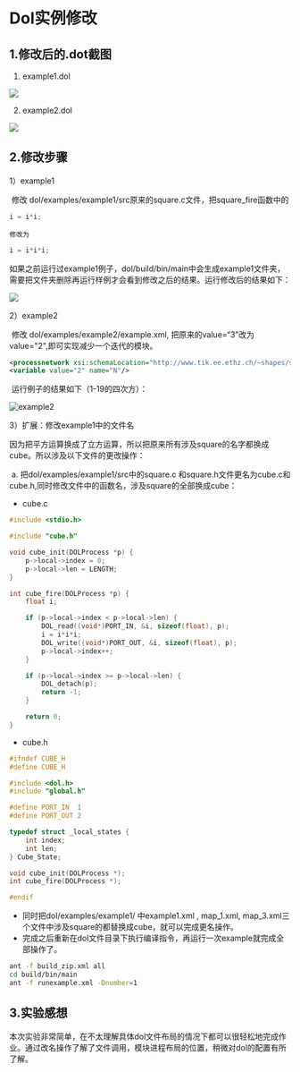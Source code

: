 # Dol实例修改

## 1.修改后的.dot截图

1)  example1.dol

![](http://p1.bpimg.com/567571/b587cce336723a44.png)

2) example2.dol

![](http://p1.bpimg.com/567571/8379dc99b1176623.png)

## 2.修改步骤

1）example1

​	修改 dol/examples/example1/src原来的square.c文件，把square_fire函数中的

```c
i = i*i;
```

 	修改为

```c
i = i*i*i;
```

​	如果之前运行过example1例子，dol/build/bin/main中会生成example1文件夹，需要把文件夹删除再运行样例才会看到修改之后的结果。运行修改后的结果如下：

![](http://p1.bpimg.com/567571/735ecb4d74c9674d.png)

2）example2

​	修改 dol/examples/example2/example.xml, 把原来的value=“3”改为value="2",即可实现减少一个迭代的模块。

```xml
<processnetwork xsi:schemaLocation="http://www.tik.ee.ethz.ch/~shapes/schema/PROCESSNETWORK http://www.tik.ee.ethz.ch/~shapes/schema/processnetwork.xsd" name="example2">
<variable value="2" name="N"/>
```

​	运行例子的结果如下（1-19的四次方）：

![example2](http://p1.bpimg.com/567571/982c941fe0855dfc.png)

3）扩展：修改example1中的文件名

​	因为把平方运算换成了立方运算，所以把原来所有涉及square的名字都换成cube。所以涉及以下文件的更改操作：

​	a. 把dol/examples/example1/src中的square.c 和square.h文件更名为cube.c和cube.h,同时修改文件中的函数名，涉及square的全部换成cube：

- cube.c

```c
#include <stdio.h>

#include "cube.h"

void cube_init(DOLProcess *p) {
    p->local->index = 0;
    p->local->len = LENGTH;
}

int cube_fire(DOLProcess *p) {
    float i;

    if (p->local->index < p->local->len) {
        DOL_read((void*)PORT_IN, &i, sizeof(float), p);
        i = i*i*i;
        DOL_write((void*)PORT_OUT, &i, sizeof(float), p);
        p->local->index++;
    }

    if (p->local->index >= p->local->len) {
        DOL_detach(p);
        return -1;
    }

    return 0;
}
```

- cube.h

```c
#ifndef CUBE_H
#define CUBE_H

#include <dol.h>
#include "global.h"

#define PORT_IN  1
#define PORT_OUT 2

typedef struct _local_states {
    int index;
    int len;
} Cube_State;

void cube_init(DOLProcess *);
int cube_fire(DOLProcess *);

#endif
```



- 同时把dol/examples/example1/ 中example1.xml , map\_1.xml,  map\_3.xml三个文件中涉及square的都替换成cube，就可以完成更名操作。
- 完成之后重新在dol文件目录下执行编译指令，再运行一次example就完成全部操作了。

```sh
ant -f build_zip.xml all
cd build/bin/main
ant -f runexample.xml -Dnumber=1
```



## 3.实验感想

​	本次实验非常简单，在不太理解具体dol文件布局的情况下都可以很轻松地完成作业。通过改名操作了解了文件调用，模块进程布局的位置，稍微对dol的配置有所了解。
